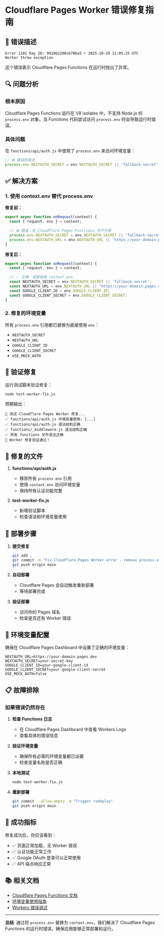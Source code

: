# Cloudflare Pages Worker 错误修复指南

## 🚨 错误描述

```
Error 1101 Ray ID: 991862208c6706a5 • 2025-10-20 12:05:25 UTC
Worker threw exception
```

这个错误表示 Cloudflare Pages Functions 在运行时抛出了异常。

## 🔍 问题分析

### 根本原因
Cloudflare Pages Functions 运行在 V8 isolates 中，不支持 Node.js 的 `process.env` 对象。当 Functions 代码尝试访问 `process.env` 时会导致运行时错误。

### 具体问题
在 `functions/api/auth.js` 中使用了 `process.env` 来访问环境变量：
```javascript
// ❌ 错误的用法
process.env.NEXTAUTH_SECRET = env.NEXTAUTH_SECRET || 'fallback-secret';
```

## ✅ 解决方案

### 1. 使用 context.env 替代 process.env

**修复前：**
```javascript
export async function onRequest(context) {
  const { request, env } = context;
  
  // ❌ 错误：在 Cloudflare Pages Functions 中不可用
  process.env.NEXTAUTH_SECRET = env.NEXTAUTH_SECRET || 'fallback-secret';
  process.env.NEXTAUTH_URL = env.NEXTAUTH_URL || 'https://your-domain.pages.dev';
}
```

**修复后：**
```javascript
export async function onRequest(context) {
  const { request, env } = context;
  
  // ✅ 正确：直接使用 context.env
  const NEXTAUTH_SECRET = env.NEXTAUTH_SECRET || 'fallback-secret';
  const NEXTAUTH_URL = env.NEXTAUTH_URL || 'https://your-domain.pages.dev';
  const GOOGLE_CLIENT_ID = env.GOOGLE_CLIENT_ID;
  const GOOGLE_CLIENT_SECRET = env.GOOGLE_CLIENT_SECRET;
}
```

### 2. 修复的环境变量

所有 `process.env` 引用都已替换为直接使用 `env`：

- `NEXTAUTH_SECRET`
- `NEXTAUTH_URL`
- `GOOGLE_CLIENT_ID`
- `GOOGLE_CLIENT_SECRET`
- `USE_MOCK_AUTH`

## 🧪 验证修复

运行测试脚本验证修复：
```bash
node test-worker-fix.js
```

预期输出：
```
🧪 测试 Cloudflare Pages Worker 修复...
✅ functions/api/auth.js 环境变量使用: [...]
✅ functions/api/auth.js 语法结构正确
✅ functions/_middleware.js 语法结构正确
✅ 所有 functions 文件语法正确
🎉 Worker 修复验证通过！
```

## 📁 修复的文件

1. **functions/api/auth.js**
   - 移除所有 `process.env` 引用
   - 使用 `context.env` 访问环境变量
   - 保持所有认证功能完整

2. **test-worker-fix.js**
   - 新增验证脚本
   - 检查语法和环境变量使用

## 🚀 部署步骤

1. **提交修复**
   ```bash
   git add .
   git commit -m "Fix Cloudflare Pages Worker error - remove process.env"
   git push origin main
   ```

2. **自动部署**
   - Cloudflare Pages 会自动触发重新部署
   - 等待部署完成

3. **验证部署**
   - 访问你的 Pages 域名
   - 检查是否还有 Worker 错误

## 🔧 环境变量配置

确保在 Cloudflare Pages Dashboard 中设置了正确的环境变量：

```
NEXTAUTH_URL=https://your-domain.pages.dev
NEXTAUTH_SECRET=your-secret-key
GOOGLE_CLIENT_ID=your-google-client-id
GOOGLE_CLIENT_SECRET=your-google-client-secret
USE_MOCK_AUTH=false
```

## 📋 故障排除

### 如果错误仍然存在

1. **检查 Functions 日志**
   - 在 Cloudflare Pages Dashboard 中查看 Workers Logs
   - 查看具体的错误信息

2. **验证环境变量**
   - 确保所有必需的环境变量都已设置
   - 检查变量名称是否正确

3. **本地测试**
   ```bash
   node test-worker-fix.js
   ```

4. **重新部署**
   ```bash
   git commit --allow-empty -m "Trigger redeploy"
   git push origin main
   ```

## 🎉 成功指标

修复成功后，你应该看到：
- ✅ 页面正常加载，无 Worker 错误
- ✅ 认证功能正常工作
- ✅ Google OAuth 登录可以正常使用
- ✅ API 端点响应正常

## 📚 相关文档

- [Cloudflare Pages Functions 文档](https://developers.cloudflare.com/pages/platform/functions/)
- [环境变量使用指南](https://developers.cloudflare.com/pages/platform/functions/environment-variables/)
- [Workers 错误调试](https://developers.cloudflare.com/workers/learning/how-workers-works/#errors-and-exceptions)

---

**总结**: 通过将 `process.env` 替换为 `context.env`，我们解决了 Cloudflare Pages Functions 的运行时错误，确保应用能够正常部署和运行。
